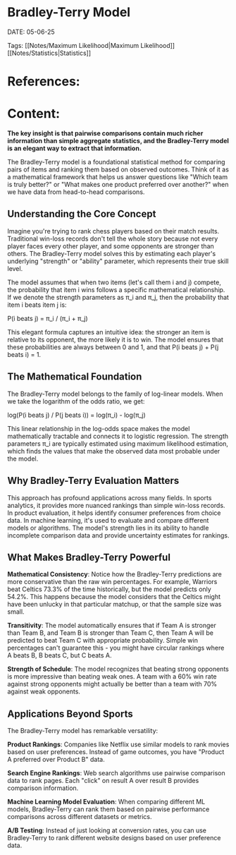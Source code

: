 
# Bradley-Terry Model


DATE:  05-06-25


Tags:  [[Notes/Maximum Likelihood|Maximum Likelihood]] [[Notes/Statistics|Statistics]] 

# References:



# Content:

**The key insight is that pairwise comparisons contain much richer information than simple aggregate statistics, and the Bradley-Terry model is an elegant way to extract that information.**

The Bradley-Terry model is a foundational statistical method for comparing pairs of items and ranking them based on observed outcomes. Think of it as a mathematical framework that helps us answer questions like "Which team is truly better?" or "What makes one product preferred over another?" when we have data from head-to-head comparisons.

## Understanding the Core Concept

Imagine you're trying to rank chess players based on their match results. Traditional win-loss records don't tell the whole story because not every player faces every other player, and some opponents are stronger than others. The Bradley-Terry model solves this by estimating each player's underlying "strength" or "ability" parameter, which represents their true skill level.

The model assumes that when two items (let's call them i and j) compete, the probability that item i wins follows a specific mathematical relationship. If we denote the strength parameters as π_i and π_j, then the probability that item i beats item j is:

P(i beats j) = π_i / (π_i + π_j)

This elegant formula captures an intuitive idea: the stronger an item is relative to its opponent, the more likely it is to win. The model ensures that these probabilities are always between 0 and 1, and that P(i beats j) + P(j beats i) = 1.

## The Mathematical Foundation

The Bradley-Terry model belongs to the family of log-linear models. When we take the logarithm of the odds ratio, we get:

log(P(i beats j) / P(j beats i)) = log(π_i) - log(π_j)

This linear relationship in the log-odds space makes the model mathematically tractable and connects it to logistic regression. The strength parameters π_i are typically estimated using maximum likelihood estimation, which finds the values that make the observed data most probable under the model.

## Why Bradley-Terry Evaluation Matters

This approach has profound applications across many fields. In sports analytics, it provides more nuanced rankings than simple win-loss records. In product evaluation, it helps identify consumer preferences from choice data. In machine learning, it's used to evaluate and compare different models or algorithms. The model's strength lies in its ability to handle incomplete comparison data and provide uncertainty estimates for rankings.


## What Makes Bradley-Terry Powerful

**Mathematical Consistency**: Notice how the Bradley-Terry predictions are more conservative than the raw win percentages. For example, Warriors beat Celtics 73.3% of the time historically, but the model predicts only 54.2%. This happens because the model considers that the Celtics might have been unlucky in that particular matchup, or that the sample size was small.

**Transitivity**: The model automatically ensures that if Team A is stronger than Team B, and Team B is stronger than Team C, then Team A will be predicted to beat Team C with appropriate probability. Simple win percentages can't guarantee this - you might have circular rankings where A beats B, B beats C, but C beats A.

**Strength of Schedule**: The model recognizes that beating strong opponents is more impressive than beating weak ones. A team with a 60% win rate against strong opponents might actually be better than a team with 70% against weak opponents.

## Applications Beyond Sports

The Bradley-Terry model has remarkable versatility:

**Product Rankings**: Companies like Netflix use similar models to rank movies based on user preferences. Instead of game outcomes, you have "Product A preferred over Product B" data.

**Search Engine Rankings**: Web search algorithms use pairwise comparison data to rank pages. Each "click" on result A over result B provides comparison information.

**Machine Learning Model Evaluation**: When comparing different ML models, Bradley-Terry can rank them based on pairwise performance comparisons across different datasets or metrics.

**A/B Testing**: Instead of just looking at conversion rates, you can use Bradley-Terry to rank different website designs based on user preference data.


